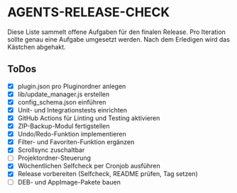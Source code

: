 # AGENTS-RELEASE-CHECK

Diese Liste sammelt offene Aufgaben für den finalen Release. Pro Iteration sollte genau eine Aufgabe umgesetzt werden. Nach dem Erledigen wird das Kästchen abgehakt.

## ToDos

- [x] plugin.json pro Pluginordner anlegen
- [x] lib/update_manager.js erstellen
- [x] config_schema.json einführen
- [x] Unit- und Integrationstests einrichten
- [x] GitHub Actions für Linting und Testing aktivieren
- [x] ZIP-Backup-Modul fertigstellen
- [x] Undo/Redo-Funktion implementieren
- [x] Filter- und Favoriten-Funktion ergänzen
- [x] Scrollsync zuschaltbar
- [ ] Projektordner-Steuerung
- [x] Wöchentlichen Selfcheck per Cronjob ausführen
- [x] Release vorbereiten (Selfcheck, README prüfen, Tag setzen)
- [ ] DEB- und AppImage-Pakete bauen
